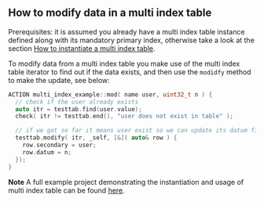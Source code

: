 ## How to modify data in a multi index table

Prerequisites: it is assumed you already have a multi index table instance defined along with its mandatory primary index, otherwise take a look at the section [How to instantiate a multi index table](./how-to-instantiate-a-multi-index-table.md).

To modify data from a multi index table you make use of the multi index table iterator to find out if the data exists, and then use the `modidfy` method to make the update, see below:

```cpp
ACTION multi_index_example::mod( name user, uint32_t n ) {
  // check if the user already exists
  auto itr = testtab.find(user.value);
  check( itr != testtab.end(), "user does not exist in table" );

  // if we got so far it means user exist so we can update its datum field
  testtab.modify( itr, _self, [&]( auto& row ) {
    row.secondary = user;
    row.datum = n;
  });
}
```

__Note__
A full example project demonstrating the instantiation and usage of multi index table can be found [here](https://github.com/EOSIO/eosio.cdt/tree/master/examples/multi_index_example).